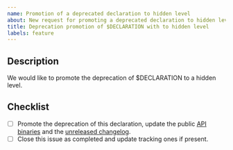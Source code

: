 ```yaml
---
name: Promotion of a deprecated declaration to hidden level
about: New request for promoting a deprecated declaration to hidden level.
title: Deprecation promotion of $DECLARATION with to hidden level
labels: feature
---
```


## Description

We would like to promote the deprecation of $DECLARATION to a hidden level.

<!-- Uncomment this section if your issue depends on another one.
## Dependencies

This issue is blocked by the following ones:
- [ ] #ITEM
-->

## Checklist

- [ ] Promote the deprecation of this declaration, update the public [API binaries] and the [unreleased changelog].
- [ ] Close this issue as completed and update tracking ones if present.

[api binaries]: https://github.com/kotools/types/blob/main/CONTRIBUTING.md#checking-the-api-binaries
[unreleased changelog]: https://github.com/kotools/types/blob/main/CHANGELOG.md#unreleased
